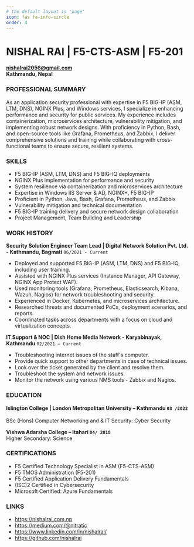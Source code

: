```yaml
---
# the default layout is 'page'
icon: fas fa-info-circle
order: 4
---
```


# NISHAL RAI | F5-CTS-ASM | F5-201
**nishalrai2056@gmail.com**<br>
**Kathmandu, Nepal**

### PROFESSIONAL SUMMARY

As an application security professional with expertise in F5 BIG-IP (ASM, LTM, DNS), NGINX Plus, and Windows services, I specialize in enhancing performance and security for public services. My experience includes containerization, microservices architecture, vulnerability mitigation, and implementing robust network designs. With proficiency in Python, Bash, and open-source tools like Grafana, Prometheus, and Zabbix, I deliver comprehensive solutions and training while collaborating with cross-functional teams to ensure secure, resilient systems.

### SKILLS
- F5 BIG-IP (ASM, LTM, DNS) and F5 BIG-IQ deployments
- NGINX Plus implementation for performance and security
- System resilience via containerization and microservices architecture
- Expertise in Windows IIS Server & AD, NGINX+, F5 BIG-IP
- Proficient in Python, Java, Bash, Grafana, Prometheus, and Zabbix
- Vulnerability mitigation and technical documentation
- F5 BIG-IP training delivery and secure network design collaboration
- Project Management, Team Building and Leadership

### WORK HISTORY

**Security Solution Engineer Team Lead | Digital Network Solution Pvt. Ltd. - Kathmandu, Bagmati** `06/2021 - Current`   
- Deployed and supported F5 BIG-IP (ASM, LTM, DNS) and F5 BIG-IQ, including user training.
- Assisted with NGINX Plus services (Instance Manager, API Gateway, NGINX App Protect WAF).
- Used monitoring tools (Grafana, Prometheus, Elasticsearch, Kibana, Wazuh, Nagios) for network troubleshooting and security.
- Experienced in Docker, Kubernetes, and microservices architecture.
- Researched threats and documented PoCs, deployment scenarios, and reports.
- Coordinated tasks across departments with a focus on cloud and virtualization concepts.

**IT Support & NOC | Dish Home Media Network - Karyabinayak, Kathmandu** `02/2021 – Current`
- Troubleshooting internet issues of the staff's computer.
- Provide quick support to other departments in case of technical issues.
- Look over the ticket generated by the client and resolve them.
- Troubleshoot the system and network issues.</li>
- Monitor the network using various NMS tools - Zabbix and Nagios.


### EDUCATION

**Islington College | London Metropolitan University – Kathmandu `03 /2022`**<br>	
BSc (Hons) Computer Networking and & IT Security: Cyber Security

**Vishwa Adarsha College – Itahari `04/ 2018`**<br>
Higher Secondary: Science


### CERTIFICATIONS
- F5 Certified Technology Specialist in ASM (F5-CTS-ASM)
- F5 TMOS Administration (F5-201)
- F5 Certified Application Delivery Fundamentals
- (ISC)2 Certified in Cybersecurity
- Microsoft Certified: Azure Fundamentals


### LINKS

- https://nishalrai.com.np
- https://medium.com/@nitratic
- https://www.linkedin.com/in/nishalrai/
- https://github.com/nishalrai



